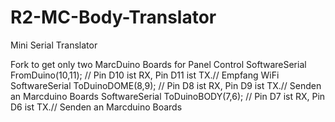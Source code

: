 # R2-MC-Body-Translator
Mini Serial Translator

Fork to get only two MarcDuino Boards for Panel Control
SoftwareSerial FromDuino(10,11);     //  Pin D10 ist RX, Pin D11 ist TX.// Empfang WiFi
SoftwareSerial ToDuinoDOME(8,9);       //  Pin D8 ist RX, Pin D9 ist TX.// Senden an Marcduino Boards
SoftwareSerial ToDuinoBODY(7,6);       //  Pin D7 ist RX, Pin D6 ist TX.// Senden an Marcduino Boards
